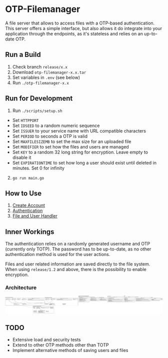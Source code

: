 # OTP-Filemanager

A file server that allows to access files with a OTP-based authentication.
This server offers a simple interface, but also allows it do integrate into your application through
the endpoints, as it's stateless and relies on an up-to-date OTP.

## Run a Build
1. Check branch `release/x.x`
2. Download `otp-filemanager-x.x.tar`
3. Set variables in `.env` (see below)
4. Run `./otp-filemanager-x.x`


## Run for Development
1. Run `./scripts/setup.sh` 
  * Set `HTTPPORT` 
  * Set `IDSEED` to a random numeric sequence
  * Set `ISSUER` to your service name with URL compatible characters 
  * Set `PERIOD` to seconds a OTP is valid
  * Set `MAXFILESIZEMB` to set the max size for an uploaded file
  * Set `MODIFIER` to set how the files and users are managed
  * Set `KEY` to a random 32 long string for encryption. Leave empty to disable it
  * Set `EXPIRATIONTIME` to set how long a user should exist until deleted in minutes. Set 0 for infinity
2. `go run main.go`


## How to Use

1. [Create Account](/docs/createAccount.md)
2. [Authentication](/docs/authentication.md)
3. [File and User Handler](/docs/fileHandler.md)


## Inner Workings
The authentication relies on a randomly generated username and OTP (currently only TOTP).
The password has to be up-to-date, as no other authentication method is used for the user actions.

Files and user related information are saved directly to the file system.
When using `release/1.2` and above, there is the possibility to enable encryption. 

### Architecture

![Overview](./docs/architecture/actual.png)


## TODO
- Extensive load and security tests
- Extend to other OTP methods other than TOTP
- Implement alternative methods of saving users and files
